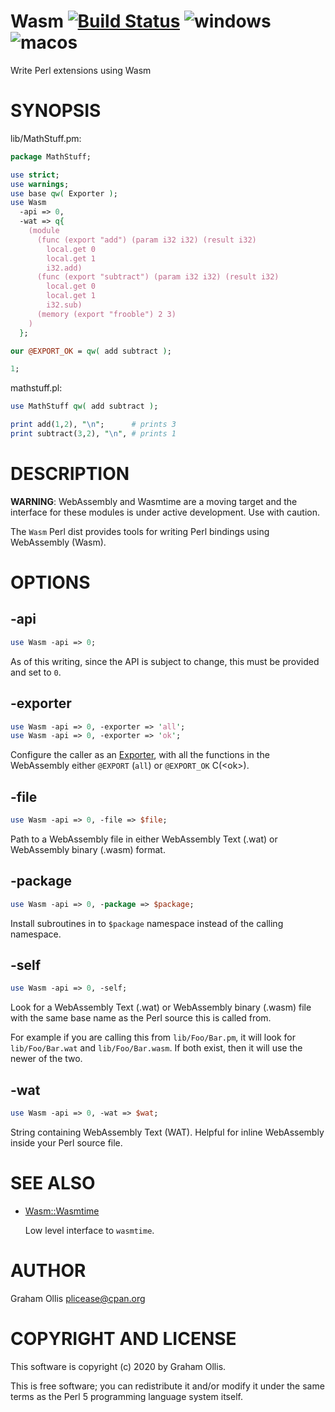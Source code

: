# Wasm [![Build Status](https://secure.travis-ci.org/perlwasm/Wasm.png)](http://travis-ci.org/perlwasm/Wasm) ![windows](https://github.com/perlwasm/Wasm/workflows/windows/badge.svg) ![macos](https://github.com/perlwasm/Wasm/workflows/macos/badge.svg)

Write Perl extensions using Wasm

# SYNOPSIS

lib/MathStuff.pm:

```perl
package MathStuff;

use strict;
use warnings;
use base qw( Exporter );
use Wasm
  -api => 0,
  -wat => q{
    (module
      (func (export "add") (param i32 i32) (result i32)
        local.get 0
        local.get 1
        i32.add)
      (func (export "subtract") (param i32 i32) (result i32)
        local.get 0
        local.get 1
        i32.sub)
      (memory (export "frooble") 2 3)
    )
  };

our @EXPORT_OK = qw( add subtract );

1;
```

mathstuff.pl:

```perl
use MathStuff qw( add subtract );

print add(1,2), "\n";      # prints 3
print subtract(3,2), "\n", # prints 1
```

# DESCRIPTION

**WARNING**: WebAssembly and Wasmtime are a moving target and the interface for these modules
is under active development.  Use with caution.

The `Wasm` Perl dist provides tools for writing Perl bindings using WebAssembly (Wasm).

# OPTIONS

## -api

```perl
use Wasm -api => 0;
```

As of this writing, since the API is subject to change, this must be provided and set to `0`.

## -exporter

```perl
use Wasm -api => 0, -exporter => 'all';
use Wasm -api => 0, -exporter => 'ok';
```

Configure the caller as an [Exporter](https://metacpan.org/pod/Exporter), with all the functions in the WebAssembly either `@EXPORT` (`all`)
or `@EXPORT_OK` C(&lt;ok>).

## -file

```perl
use Wasm -api => 0, -file => $file;
```

Path to a WebAssembly file in either WebAssembly Text (.wat) or WebAssembly binary (.wasm) format.

## -package

```perl
use Wasm -api => 0, -package => $package;
```

Install subroutines in to `$package` namespace instead of the calling namespace.

## -self

```perl
use Wasm -api => 0, -self;
```

Look for a WebAssembly Text (.wat) or WebAssembly binary (.wasm) file with the same base name as
the Perl source this is called from.

For example if you are calling this from `lib/Foo/Bar.pm`, it will look for `lib/Foo/Bar.wat` and
`lib/Foo/Bar.wasm`.  If both exist, then it will use the newer of the two.

## -wat

```perl
use Wasm -api => 0, -wat => $wat;
```

String containing WebAssembly Text (WAT).  Helpful for inline WebAssembly inside your Perl source file.

# SEE ALSO

- [Wasm::Wasmtime](https://metacpan.org/pod/Wasm::Wasmtime)

    Low level interface to `wasmtime`.

# AUTHOR

Graham Ollis <plicease@cpan.org>

# COPYRIGHT AND LICENSE

This software is copyright (c) 2020 by Graham Ollis.

This is free software; you can redistribute it and/or modify it under
the same terms as the Perl 5 programming language system itself.
